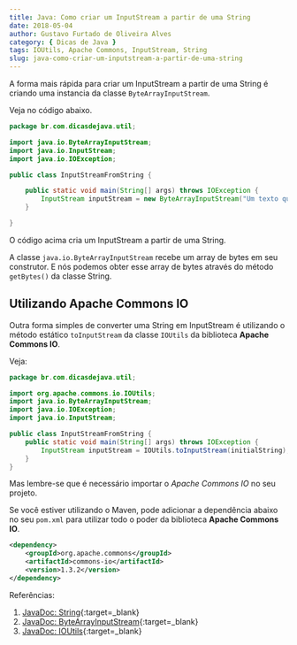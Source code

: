 ```yaml
---
title: Java: Como criar um InputStream a partir de uma String
date: 2018-05-04
author: Gustavo Furtado de Oliveira Alves
category: { Dicas de Java }
tags: IOUtils, Apache Commons, InputStream, String
slug: java-como-criar-um-inputstream-a-partir-de-uma-string
---
```


A forma mais rápida para criar um InputStream a partir de uma String é criando uma instancia da classe
```ByteArrayInputStream```.

Veja no código abaixo.


```java
package br.com.dicasdejava.util;

import java.io.ByteArrayInputStream;
import java.io.InputStream;
import java.io.IOException;

public class InputStreamFromString {

	public static void main(String[] args) throws IOException {
		InputStream inputStream = new ByteArrayInputStream("Um texto qualquer".getBytes());
	}

}
```

O código acima cria um InputStream a partir de uma String.

A classe ```java.io.ByteArrayInputStream``` recebe um array de bytes em seu construtor.
E nós podemos obter esse array de bytes através do método ```getBytes()``` da classe String.

## Utilizando Apache Commons IO

Outra forma simples de converter uma String em InputStream é utilizando o método estático ```toInputStream```
da classe ```IOUtils``` da biblioteca **Apache Commons IO**.

Veja:


```java
package br.com.dicasdejava.util;

import org.apache.commons.io.IOUtils;
import java.io.ByteArrayInputStream;
import java.io.IOException;
import java.io.InputStream;

public class InputStreamFromString {
	public static void main(String[] args) throws IOException {
		InputStream inputStream = IOUtils.toInputStream(initialString);
	}
}
```

Mas lembre-se que é necessário importar o _Apache Commons IO_ no seu projeto.

Se você estiver utilizando o Maven, pode adicionar a dependência
abaixo no seu `pom.xml` para utilizar todo o poder da biblioteca **Apache Commons IO**.

```xml
<dependency>
	<groupId>org.apache.commons</groupId>
	<artifactId>commons-io</artifactId>
	<version>1.3.2</version>
</dependency>
```

Referências:

1. [JavaDoc: String](https://docs.oracle.com/javase/8/docs/api/java/lang/String.html){:target=\_blank}
2. [JavaDoc: ByteArrayInputStream](https://docs.oracle.com/javase/8/docs/api/java/io/ByteArrayInputStream.html){:target=\_blank}
3.  [JavaDoc: IOUtils](https://commons.apache.org/proper/commons-io/javadocs/api-2.5/org/apache/commons/io/IOUtils.html){:target=\_blank}